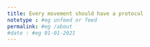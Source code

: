 ```yaml
---
title: Every movement should have a protocol
notetype : #eg unfeed or feed
permalink: #eg /about
#date : #eg 01-01-2021
---
```

